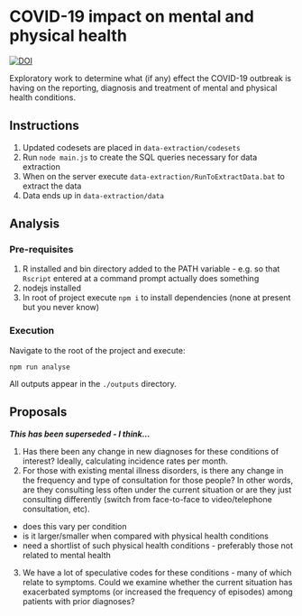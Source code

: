 # COVID-19 impact on mental and physical health

[![DOI](https://zenodo.org/badge/DOI/10.5281/zenodo.3839448.svg)](https://doi.org/10.5281/zenodo.3839448)

Exploratory work to determine what (if any) effect the COVID-19 outbreak is having on the reporting, diagnosis and treatment of mental and physical health conditions.

## Instructions

1. Updated codesets are placed in `data-extraction/codesets`
2. Run `node main.js` to create the SQL queries necessary for data extraction
3. When on the server execute `data-extraction/RunToExtractData.bat` to extract the data
4. Data ends up in `data-extraction/data`

## Analysis

### Pre-requisites

1. R installed and bin directory added to the PATH variable - e.g. so that `Rscript` entered at a command prompt actually does something
2. nodejs installed
3. In root of project execute `npm i` to install dependencies (none at present but you never know)

### Execution

Navigate to the root of the project and execute:

```
npm run analyse
```

All outputs appear in the `./outputs` directory.

## Proposals

***This has been superseded - I think...***

1. Has there been any change in new diagnoses for these conditions of interest? Ideally, calculating incidence rates per month.
2. For those with existing mental illness disorders, is there any change in the frequency and type of consultation for those people? In other words, are they consulting less often under the current situation or are they just consulting differently (switch from face-to-face to video/telephone consultation, etc).
  - does this vary per condition
  - is it larger/smaller when compared with physical health conditions
  - need a shortlist of such physical health conditions - preferably those not related to mental health
3. We have a lot of speculative codes for these conditions - many of which relate to symptoms. Could we examine whether the current situation has exacerbated symptoms (or increased the frequency of episodes) among patients with prior diagnoses?